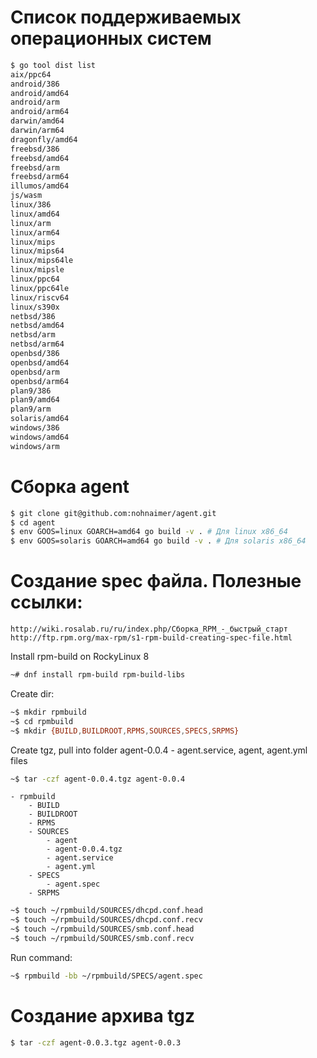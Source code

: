 # Список поддерживаемых операционных систем
```bash
$ go tool dist list
aix/ppc64
android/386
android/amd64
android/arm
android/arm64
darwin/amd64
darwin/arm64
dragonfly/amd64
freebsd/386
freebsd/amd64
freebsd/arm
freebsd/arm64
illumos/amd64
js/wasm
linux/386
linux/amd64
linux/arm
linux/arm64
linux/mips
linux/mips64
linux/mips64le
linux/mipsle
linux/ppc64
linux/ppc64le
linux/riscv64
linux/s390x
netbsd/386
netbsd/amd64
netbsd/arm
netbsd/arm64
openbsd/386
openbsd/amd64
openbsd/arm
openbsd/arm64
plan9/386
plan9/amd64
plan9/arm
solaris/amd64
windows/386
windows/amd64
windows/arm
```
# Сборка agent
```bash
$ git clone git@github.com:nohnaimer/agent.git
$ cd agent
$ env GOOS=linux GOARCH=amd64 go build -v . # Для linux x86_64
$ env GOOS=solaris GOARCH=amd64 go build -v . # Для solaris x86_64
```
# Создание spec файла. Полезные ссылки:
```link
http://wiki.rosalab.ru/ru/index.php/Сборка_RPM_-_быстрый_старт
http://ftp.rpm.org/max-rpm/s1-rpm-build-creating-spec-file.html
```
Install rpm-build on RockyLinux 8
```bash
~# dnf install rpm-build rpm-build-libs
```
Create dir:
```bash
~$ mkdir rpmbuild
~$ cd rpmbuild
~$ mkdir {BUILD,BUILDROOT,RPMS,SOURCES,SPECS,SRPMS}
```
Create tgz, pull into folder agent-0.0.4 - agent.service, agent, agent.yml files
```bash
~$ tar -czf agent-0.0.4.tgz agent-0.0.4
```
```text
- rpmbuild
    - BUILD
    - BUILDROOT
    - RPMS
    - SOURCES
        - agent
        - agent-0.0.4.tgz
        - agent.service
        - agent.yml
    - SPECS
        - agent.spec
    - SRPMS
```
```bash
~$ touch ~/rpmbuild/SOURCES/dhcpd.conf.head
~$ touch ~/rpmbuild/SOURCES/dhcpd.conf.recv
~$ touch ~/rpmbuild/SOURCES/smb.conf.head
~$ touch ~/rpmbuild/SOURCES/smb.conf.recv
```
Run command:
```bash
~$ rpmbuild -bb ~/rpmbuild/SPECS/agent.spec
```
# Создание архива tgz
```bash
$ tar -czf agent-0.0.3.tgz agent-0.0.3
```